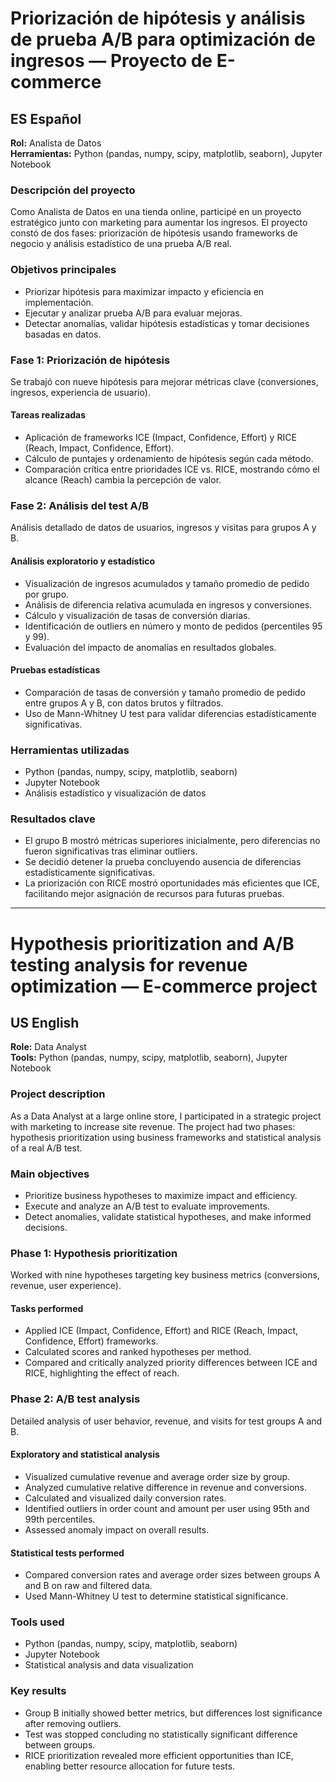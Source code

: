 # Priorización de hipótesis y análisis de prueba A/B para optimización de ingresos — Proyecto de E-commerce

## ES Español

**Rol:** Analista de Datos  
**Herramientas:** Python (pandas, numpy, scipy, matplotlib, seaborn), Jupyter Notebook

### Descripción del proyecto  
Como Analista de Datos en una tienda online, participé en un proyecto estratégico junto con marketing para aumentar los ingresos. El proyecto constó de dos fases: priorización de hipótesis usando frameworks de negocio y análisis estadístico de una prueba A/B real.

### Objetivos principales  
- Priorizar hipótesis para maximizar impacto y eficiencia en implementación.  
- Ejecutar y analizar prueba A/B para evaluar mejoras.  
- Detectar anomalías, validar hipótesis estadísticas y tomar decisiones basadas en datos.

### Fase 1: Priorización de hipótesis  
Se trabajó con nueve hipótesis para mejorar métricas clave (conversiones, ingresos, experiencia de usuario).

#### Tareas realizadas  
- Aplicación de frameworks ICE (Impact, Confidence, Effort) y RICE (Reach, Impact, Confidence, Effort).  
- Cálculo de puntajes y ordenamiento de hipótesis según cada método.  
- Comparación crítica entre prioridades ICE vs. RICE, mostrando cómo el alcance (Reach) cambia la percepción de valor.

### Fase 2: Análisis del test A/B  
Análisis detallado de datos de usuarios, ingresos y visitas para grupos A y B.

#### Análisis exploratorio y estadístico  
- Visualización de ingresos acumulados y tamaño promedio de pedido por grupo.  
- Análisis de diferencia relativa acumulada en ingresos y conversiones.  
- Cálculo y visualización de tasas de conversión diarias.  
- Identificación de outliers en número y monto de pedidos (percentiles 95 y 99).  
- Evaluación del impacto de anomalías en resultados globales.

#### Pruebas estadísticas  
- Comparación de tasas de conversión y tamaño promedio de pedido entre grupos A y B, con datos brutos y filtrados.  
- Uso de Mann-Whitney U test para validar diferencias estadísticamente significativas.

### Herramientas utilizadas  
- Python (pandas, numpy, scipy, matplotlib, seaborn)  
- Jupyter Notebook  
- Análisis estadístico y visualización de datos

### Resultados clave  
- El grupo B mostró métricas superiores inicialmente, pero diferencias no fueron significativas tras eliminar outliers.  
- Se decidió detener la prueba concluyendo ausencia de diferencias estadísticamente significativas.  
- La priorización con RICE mostró oportunidades más eficientes que ICE, facilitando mejor asignación de recursos para futuras pruebas.

---

# Hypothesis prioritization and A/B testing analysis for revenue optimization — E-commerce project

## US English

**Role:** Data Analyst  
**Tools:** Python (pandas, numpy, scipy, matplotlib, seaborn), Jupyter Notebook

### Project description  
As a Data Analyst at a large online store, I participated in a strategic project with marketing to increase site revenue. The project had two phases: hypothesis prioritization using business frameworks and statistical analysis of a real A/B test.

### Main objectives  
- Prioritize business hypotheses to maximize impact and efficiency.  
- Execute and analyze an A/B test to evaluate improvements.  
- Detect anomalies, validate statistical hypotheses, and make informed decisions.

### Phase 1: Hypothesis prioritization  
Worked with nine hypotheses targeting key business metrics (conversions, revenue, user experience).

#### Tasks performed  
- Applied ICE (Impact, Confidence, Effort) and RICE (Reach, Impact, Confidence, Effort) frameworks.  
- Calculated scores and ranked hypotheses per method.  
- Compared and critically analyzed priority differences between ICE and RICE, highlighting the effect of reach.

### Phase 2: A/B test analysis  
Detailed analysis of user behavior, revenue, and visits for test groups A and B.

#### Exploratory and statistical analysis  
- Visualized cumulative revenue and average order size by group.  
- Analyzed cumulative relative difference in revenue and conversions.  
- Calculated and visualized daily conversion rates.  
- Identified outliers in order count and amount per user using 95th and 99th percentiles.  
- Assessed anomaly impact on overall results.

#### Statistical tests performed  
- Compared conversion rates and average order sizes between groups A and B on raw and filtered data.  
- Used Mann-Whitney U test to determine statistical significance.

### Tools used  
- Python (pandas, numpy, scipy, matplotlib, seaborn)  
- Jupyter Notebook  
- Statistical analysis and data visualization

### Key results  
- Group B initially showed better metrics, but differences lost significance after removing outliers.  
- Test was stopped concluding no statistically significant difference between groups.  
- RICE prioritization revealed more efficient opportunities than ICE, enabling better resource allocation for future tests.
